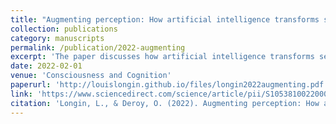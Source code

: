 ```yaml
---
title: "Augmenting perception: How artificial intelligence transforms sensory substitution"
collection: publications
category: manuscripts
permalink: /publication/2022-augmenting
excerpt: 'The paper discusses how artificial intelligence transforms sensory substitution and augmentation devices by introducing non-linear signal processing, which allows for more efficient and effective sensory information transfer, potentially reducing cognitive overload and improving usability for users.'
date: 2022-02-01
venue: 'Consciousness and Cognition'
paperurl: 'http://louislongin.github.io/files/longin2022augmenting.pdf'
link: 'https://www.sciencedirect.com/science/article/pii/S1053810022000125'
citation: 'Longin, L., & Deroy, O. (2022). Augmenting perception: How artificial intelligence transforms sensory substitution. Consciousness and Cognition, 99, 103280.'
---
```


<!--- What happens when artificial sensors are coupled with the human senses? Using technology to extend the senses is an old human dream, on which sensory substitution and other augmentation technologies have already delivered. Laser tactile canes, corneal implants and magnetic belts can correct or extend what individuals could otherwise perceive. Here we show why accommodating intelligent sensory augmentation devices not just improves but also changes the way of thinking and classifying former sensory augmentation devices. We review the benefits in terms of signal processing and show why non-linear transformation is more than a mere improvement compared to classical linear transformation. -->
